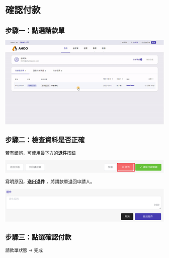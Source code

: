 # 確認付款

## **步驟一：點選請款單**

![確認付款](./done.gif)

## **步驟二：檢查資料是否正確**

若有錯誤，可使用最下方的**退件**按鈕

![退件](./retrieve-1.png)

寫明原因，**送出退件** ，將請款單退回申請人。

![退件原因](./retrieve-2.png)

## **步驟三：點選確認付款**

請款單狀態 → 完成
